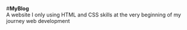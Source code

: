 #<strong>MyBlog</strong><br>
A website I only using HTML and CSS skills at the very beginning of my journey web development<br>
